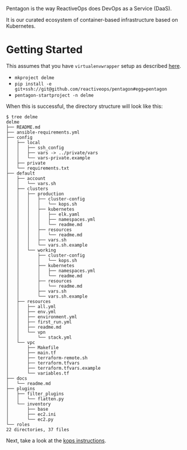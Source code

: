 Pentagon is the way ReactiveOps does DevOps as a Service (DaaS).

It is our curated ecosystem of container-based infrastructure based on Kubernetes.

# Getting Started

This assumes that you have `virtualenvwrapper` setup as described [here](virtualenv.md).

* `mkproject delme`
* `pip install -e git+ssh://git@github.com/reactiveops/pentagon#egg=pentagon`
* `pentagon-startproject -n delme`

When this is successful, the directory structure will look like this:
```    
$ tree delme
delme
├── README.md
├── ansible-requirements.yml
├── config
│   ├── local
│   │   ├── ssh_config
│   │   ├── vars -> ../private/vars
│   │   └── vars-private.example
│   ├── private
│   └── requirements.txt
├── default
│   ├── account
│   │   └── vars.sh
│   ├── clusters
│   │   ├── production
│   │   │   ├── cluster-config
│   │   │   │   └── kops.sh
│   │   │   ├── kubernetes
│   │   │   │   ├── elk.yaml
│   │   │   │   ├── namespaces.yml
│   │   │   │   └── readme.md
│   │   │   ├── resources
│   │   │   │   └── readme.md
│   │   │   ├── vars.sh
│   │   │   └── vars.sh.example
│   │   └── working
│   │       ├── cluster-config
│   │       │   └── kops.sh
│   │       ├── kubernetes
│   │       │   ├── namespaces.yml
│   │       │   └── readme.md
│   │       ├── resources
│   │       │   └── readme.md
│   │       ├── vars.sh
│   │       └── vars.sh.example
│   ├── resources
│   │   ├── all.yml
│   │   ├── env.yml
│   │   ├── environment.yml
│   │   ├── first_run.yml
│   │   ├── readme.md
│   │   └── vpn
│   │       └── stack.yml
│   └── vpc
│       ├── Makefile
│       ├── main.tf
│       ├── terraform-remote.sh
│       ├── terraform.tfvars
│       ├── terraform.tfvars.example
│       └── variables.tf
├── docs
│   └── readme.md
├── plugins
│   ├── filter_plugins
│   │   └── flatten.py
│   └── inventory
│       ├── base
│       ├── ec2.ini
│       └── ec2.py
└── roles
22 directories, 37 files
```

Next, take a look at the [kops instructions](kops.md).
